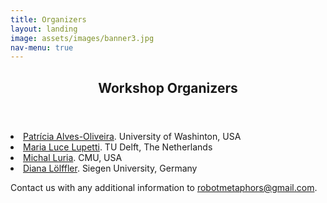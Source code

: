 ```yaml
---
title: Organizers
layout: landing
image: assets/images/banner3.jpg
nav-menu: true
---
```



<!-- Main -->
<div id="main">

<!-- One -->
<section id="one">
	<div class="inner">
		<header class="major">
			<h2>Workshop Organizers</h2>
		</header>
	<li><a href="https://patricialvesoliveira.com">Patrícia Alves-Oliveira</a>. University of Washinton, USA<br></li>
	<li><a href="https://marialucelupetti.com">Maria Luce Lupetti</a>. TU Delft, The Netherlands<br></li>
	<li><a href="https://www.michalluria.com"> Michal Luria</a>. CMU, USA<br></li>
	<li><a href="https://scholar.google.com/citations?user=DHbTr74AAAAJ&hl=de">Diana Lölffler</a>. Siegen University, Germany
	
Contact us with any additional information to robotmetaphors@gmail.com.</p>
	</div>
</section>
